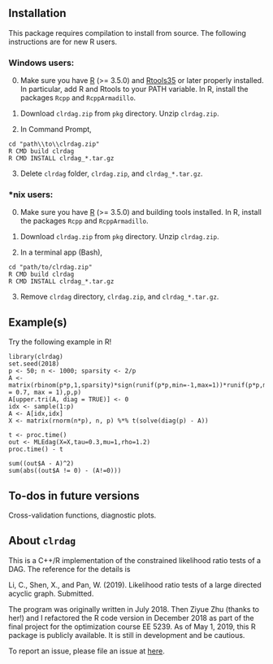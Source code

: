 ## Installation 

This package requires compilation to install from source. The following instructions are for new R users. 

### Windows users: 

0. Make sure you have [R](https://www.r-project.org/) (>= 3.5.0) and [Rtools35](https://cran.r-project.org/bin/windows/Rtools/) or later properly installed. In particular, add R and Rtools to your PATH variable. In R, install the packages ```Rcpp``` and ```RcppArmadillo```.

1. Download ```clrdag.zip``` from ```pkg``` directory. Unzip ```clrdag.zip```.

2. In Command Prompt, 
```
cd "path\\to\\clrdag.zip"
R CMD build clrdag
R CMD INSTALL clrdag_*.tar.gz
```
3. Delete ```clrdag``` folder, ```clrdag.zip```, and ```clrdag_*.tar.gz```.

### \*nix users:

0. Make sure you have [R](https://www.r-project.org/) (>= 3.5.0) and building tools installed. 
In R, install the packages ```Rcpp``` and ```RcppArmadillo```.

1. Download ```clrdag.zip``` from ```pkg``` directory. Unzip ```clrdag.zip```.

2. In a terminal app (Bash), 
```
cd "path/to/clrdag.zip"
R CMD build clrdag
R CMD INSTALL clrdag_*.tar.gz
```
3. Remove ```clrdag``` directory, ```clrdag.zip```, and ```clrdag_*.tar.gz```.

## Example(s)

Try the following example in R!

```
library(clrdag)
set.seed(2018)
p <- 50; n <- 1000; sparsity <- 2/p
A <- matrix(rbinom(p*p,1,sparsity)*sign(runif(p*p,min=-1,max=1))*runif(p*p,min = 0.7, max = 1),p,p)
A[upper.tri(A, diag = TRUE)] <- 0
idx <- sample(1:p)
A <- A[idx,idx]
X <- matrix(rnorm(n*p), n, p) %*% t(solve(diag(p) - A))

t <- proc.time()
out <- MLEdag(X=X,tau=0.3,mu=1,rho=1.2)
proc.time() - t

sum((out$A - A)^2)
sum(abs((out$A != 0) - (A!=0)))
```

## To-dos in future versions

Cross-validation functions, diagnostic plots. 

## About ```clrdag``` 

This is a C++/R implementation of the constrained likelihood ratio tests of a DAG. The reference for the details is 

Li, C., Shen, X., and Pan, W. (2019). Likelihood ratio tests of a large directed acyclic graph. Submitted. 

The program was originally written in July 2018. Then Ziyue Zhu (thanks to her!) and I refactored the R code version in December 2018 as part of the final project for the optimization course EE 5239. As of May 1, 2019, this R package is publicly available. It is still in development and be cautious.

To report an issue, please file an issue at [here](https://github.com/chunlinli/clrdag/issues).
